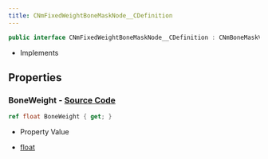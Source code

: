 ```yaml
---
title: CNmFixedWeightBoneMaskNode__CDefinition
---
```


```csharp
public interface CNmFixedWeightBoneMaskNode__CDefinition : CNmBoneMaskValueNode__CDefinition, CNmValueNode__CDefinition, CNmGraphNode__CDefinition, ISchemaClass<CNmGraphNode__CDefinition>, ISchemaClass<CNmValueNode__CDefinition>, ISchemaClass<CNmBoneMaskValueNode__CDefinition>, ISchemaClass<CNmFixedWeightBoneMaskNode__CDefinition>, ISchemaField, ISchemaClass, INativeHandle
```

- Implements

## Properties

### **BoneWeight** - [Source Code](https://github.com/swiftly-solution/swiftlys2/blob/main/managed/src/SwiftlyS2.Generated/Schemas/Interfaces/CNmFixedWeightBoneMaskNode__CDefinition.cs#L16)

```csharp
ref float BoneWeight { get; }
```

- Property Value

- [float](https://learn.microsoft.com/dotnet/api/system.single)

